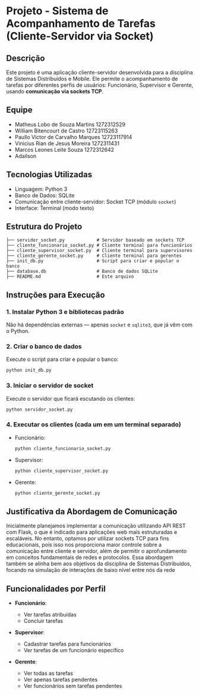 # Projeto - Sistema de Acompanhamento de Tarefas (Cliente-Servidor via Socket)

## Descrição
Este projeto é uma aplicação cliente-servidor desenvolvida para a disciplina de Sistemas Distribuídos e Mobile. Ele permite o acompanhamento de tarefas por diferentes perfis de usuários: Funcionário, Supervisor e Gerente, usando **comunicação via sockets TCP**.

## Equipe
- Matheus Lobo de Souza Martins 1272312529
- William Bitencourt de Castro 12723115263
- Paullo Victor de Carvalho Marques 12723117914
- Vinicius Rian de Jesus Moreira 1272311431
- Marcos Leones Leite Souza 1272312642
- Adailson

## Tecnologias Utilizadas
- Linguagem: Python 3
- Banco de Dados: SQLite
- Comunicação entre cliente-servidor: Socket TCP (módulo `socket`)
- Interface: Terminal (modo texto)

## Estrutura do Projeto
```
├── servidor_socket.py            # Servidor baseado em sockets TCP
├── cliente_funcionario_socket.py # Cliente terminal para funcionários
├── cliente_supervisor_socket.py  # Cliente terminal para supervisores
├── cliente_gerente_socket.py     # Cliente terminal para gerentes
├── init_db.py                    # Script para criar e popular o banco
├── database.db                   # Banco de dados SQLite
├── README.md                     # Este arquivo
```

## Instruções para Execução

### 1. Instalar Python 3 e bibliotecas padrão
Não há dependências externas — apenas `socket` e `sqlite3`, que já vêm com o Python.

### 2. Criar o banco de dados
Execute o script para criar e popular o banco:

```bash
python init_db.py
```

### 3. Iniciar o servidor de socket
Execute o servidor que ficará escutando os clientes:

```bash
python servidor_socket.py
```

### 4. Executar os clientes (cada um em um terminal separado)

- Funcionário:
  ```bash
  python cliente_funcionario_socket.py
  ```

- Supervisor:
  ```bash
  python cliente_supervisor_socket.py
  ```

- Gerente:
  ```bash
  python cliente_gerente_socket.py
  ```

## Justificativa da Abordagem de Comunicação
Inicialmente planejamos implementar a comunicação utilizando API REST com Flask, o que é indicado para aplicações web mais estruturadas e escaláveis. No entanto, optamos por utilizar sockets TCP para fins educacionais, pois isso nos proporciona maior controle sobre a comunicação entre cliente e servidor, além de permitir o aprofundamento em conceitos fundamentais de redes e protocolos. Essa abordagem também se alinha bem aos objetivos da disciplina de Sistemas Distribuídos, focando na simulação de interações de baixo nível entre nós da rede

## Funcionalidades por Perfil

- **Funcionário**:
  - Ver tarefas atribuídas
  - Concluir tarefas

- **Supervisor**:
  - Cadastrar tarefas para funcionários
  - Ver tarefas de um funcionário específico

- **Gerente**:
  - Ver todas as tarefas
  - Ver apenas tarefas pendentes
  - Ver funcionários sem tarefas pendentes